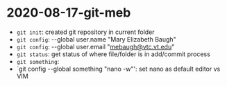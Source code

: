 # 2020-08-17-git-meb

- `git init`: created git repository in current folder
- `git config`: --global user.name "Mary Elizabeth Baugh"
- `git config`: --global user.email "mebaugh@vtc.vt.edu"
- `git status`: get status of where file/folder is in add/commit process
- `git something`: 
- `git config --global  something "nano -w"': set nano as default editor vs VIM 
